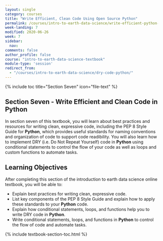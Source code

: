 ```yaml
---
layout: single
category: courses
title: "Write Efficient, Clean Code Using Open Source Python"
permalink: /courses/intro-to-earth-data-science/write-efficient-python-code/
week-landing: 7
modified: 2020-06-26
week: 7
sidebar:
  nav:
comments: false
author_profile: false
course: "intro-to-earth-data-science-textbook"
module-type: 'session'
redirect_from:
  - "/courses/intro-to-earth-data-science/dry-code-python/"
---
```

{% include toc title="Section Seven" icon="file-text" %}

<div class="notice--info" markdown="1">

## <i class="fa fa-ship" aria-hidden="true"></i> Section Seven - Write Efficient and Clean Code in Python

In section seven of this textbook, you will learn about best practices and resources for writing clean, expressive code, including the PEP 8 Style Guide for **Python**, which provides useful standards for naming conventions and organization of code to support code readibility. You will also learn how to implement DRY (i.e. Do Not Repeat Yourself) code in **Python** using conditional statements to control the flow of your code as well as loops and custom functions to automate tasks. 


## <i class="fa fa-graduation-cap" aria-hidden="true"></i> Learning Objectives

After completing this section of the introduction to earth data science online textbook, you will be able to:

* Explain best practices for writing clean, expressive code. 
* List key components of the PEP 8 Style Guide and explain how to apply these standards to your **Python** code.
* Explain how conditional statements, loops, and functions help you to write DRY code in **Python**.
* Write conditional statements, loops, and functions in **Python** to control the flow of code and automate tasks. 

</div>


{% include textbook-section-toc.html %}

